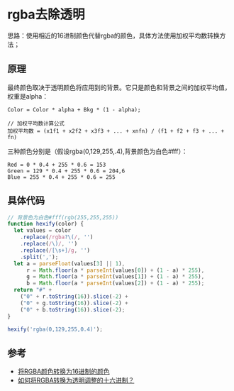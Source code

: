 # rgba去除透明

思路：使用相近的16进制颜色代替rgba的颜色，具体方法使用加权平均数转换方法；

## 原理

最终颜色取决于透明颜色将应用到的背景。它只是颜色和背景之间的加权平均值，权重是alpha：

```
Color = Color * alpha + Bkg * (1 - alpha);
```


```
// 加权平均数计算公式
加权平均数 = (x1f1 + x2f2 + x3f3 + ... + xnfn) / (f1 + f2 + f3 + ... + fn)
```

三种颜色分别是（假设rgba(0,129,255,.4),背景颜色为白色#fff）：

```
Red = 0 * 0.4 + 255 * 0.6 = 153
Green = 129 * 0.4 + 255 * 0.6 = 204,6
Blue = 255 * 0.4 + 255 * 0.6 = 255
```

## 具体代码

```javascript
// 背景色为白色#fff(rgb(255,255,255))
function hexify(color) {
  let values = color
    .replace(/rgba?\(/, '')
    .replace(/\)/, '')
    .replace(/[\s+]/g, '')
    .split(',');
  let a = parseFloat(values[3] || 1),
      r = Math.floor(a * parseInt(values[0]) + (1 - a) * 255),
      g = Math.floor(a * parseInt(values[1]) + (1 - a) * 255),
      b = Math.floor(a * parseInt(values[2]) + (1 - a) * 255);
  return "#" +
    ("0" + r.toString(16)).slice(-2) +
    ("0" + g.toString(16)).slice(-2) +
    ("0" + b.toString(16)).slice(-2);
}

hexify('rgba(0,129,255,0.4)');
```

## 参考

- [将RGBA颜色转换为16进制的颜色](https://blog.csdn.net/wu_xianqiang/article/details/81587780)
- [如何将RGBA转换为透明调整的十六进制？](https://cloud.tencent.com/developer/ask/39221)

